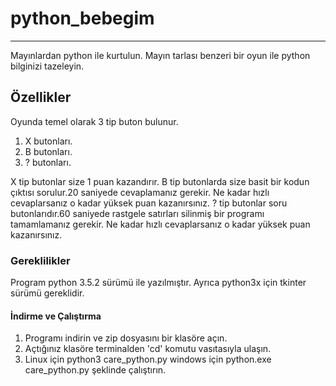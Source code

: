 # python_bebegim
--------------------------------------------------------------
Mayınlardan python ile kurtulun.
Mayın tarlası benzeri bir oyun ile python bilginizi tazeleyin.

## Özellikler
Oyunda temel olarak 3 tip buton bulunur.
1. X butonları.
2. B butonları.
3. ? butonları.

X tip butonlar size 1 puan kazandırır.
B tip butonlarda size basit bir kodun
çıktısı sorulur.20 saniyede cevaplamanız gerekir.
Ne kadar hızlı cevaplarsanız o kadar yüksek puan kazanırsınız.
? tip butonlar soru butonlarıdır.60 saniyede rastgele
satırları silinmiş bir programı tamamlamanız gerekir.
Ne kadar hızlı cevaplarsanız o kadar yüksek puan kazanırsınız.

### Gereklilikler

Program python 3.5.2 sürümü ile yazılmıştır.
Ayrıca python3x için tkinter sürümü gereklidir.

#### İndirme ve Çalıştırma
1. Programı indirin ve zip dosyasını bir klasöre açın.
2. Açtığınız klasöre terminalden 'cd' komutu vasıtasıyla ulaşın.
3. Linux için python3 care_python.py
windows için python.exe care_python.py şeklinde çalıştırın.





